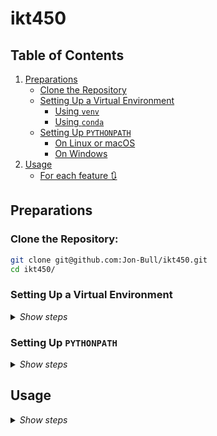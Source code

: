# ikt450

## Table of Contents

1. [Preparations](#preparations)
   - [Clone the Repository](#clone-the-repository)
   - [Setting Up a Virtual Environment](#setting-up-a-virtual-environment)
     - [Using `venv`](#using-venv-pythons-built-in-tool)
     - [Using `conda`](#using-conda-if-you-prefer-using-anacondaminiconda)
   - [Setting Up `PYTHONPATH`](#setting-up-pythonpath)
     - [On Linux or macOS](#on-linux-or-macos)
     - [On Windows](#on-windows)
2. [Usage](#usage)
   - [For each feature 🔃](#for-each-feature-🔃)


## Preparations
### Clone the Repository:
```bash
git clone git@github.com:Jon-Bull/ikt450.git
cd ikt450/
```

### Setting Up a Virtual Environment

<details>
<summary><i>Show steps</i></summary>
<br>


#### Using `venv` (Python's built-in tool):
<details>
<summary><i>Show steps</i></summary>
<br>

1. **Create a Virtual Environment**:
   ```bash
   python3 -m venv env
   ```
   This will create a directory named `env` that contains your virtual environment.

2. **Activate the Virtual Environment**:
   - On Linux or macOS:
     ```bash
     source env/bin/activate
     ```
   - On Windows:
     ```cmd
     .\env\Scripts\activate
     ```

3. **Install Required Packages**:
   ```bash
   pip install -r requirements.txt
   ```
</details>

#### Using `conda` (if you prefer using Anaconda/Miniconda):
<details>
<summary><i>Show steps</i></summary>
<br>

1. **Create a Conda Environment**:
   ```bash
   conda create --name ikt450 python=3.x
   ```
   Replace `3.x` with the desired Python version.

2. **Activate the Conda Environment**:
   ```bash
   conda activate ikt450
   ```

3. **Install Required Packages**:
   ```bash
   pip install -r requirements.txt
   ```

</details>
</details>

### Setting Up `PYTHONPATH`
<details>
<summary><i>Show steps</i></summary>
<br>

To ensure that Python can properly locate the modules within this project, you should add the project's root directory to your `PYTHONPATH` environment variable. This can be done by adding the following line to your shell configuration file (e.g., `.bashrc`, `.zshrc`, `.bash_profile`, etc.), depending on your operating system:

#### On Linux or macOS:
<details open>
<summary><i>Show steps</i></summary>
<br>

1. Open your terminal.
2. Edit your `.bashrc` or `.zshrc` file:
   ```bash
   nano ~/.bashrc
   ```
   or for zsh:
   ```bash
   nano ~/.zshrc
   ```
3. Add the following line at the end of the file:
   ```bash
   export PYTHONPATH="${PYTHONPATH}:/REPLACE/THIS/PATH/ikt450/"
   ```
4. Save and close the file.
5. Apply the changes by sourcing the file:
   ```bash
   source ~/.bashrc
   ```
   or for zsh:
   ```bash
   source ~/.zshrc
   ```

</details>

#### On Windows:
<details open>
<summary><i>Show steps</i></summary>
<br>

1. Open Command Prompt as an administrator.
2. Set the `PYTHONPATH` for your session:
   ```cmd
   set PYTHONPATH=%PYTHONPATH%;C:\REPLACE\THIS\PATH\ikt450\
   ```
3. To set it permanently, use the `setx` command:
   ```cmd
   setx PYTHONPATH "%PYTHONPATH%;C:\REPLACE\THIS\PATH\ikt450\"
   ```

</details>
</details>

## Usage 

<details>
<summary><i>Show steps</i></summary>
<br>

### For each feature 🔃 

|              Before              |              Coding...            |              After               |
:---------------------------------:|:---------------------------------:|:---------------------------------:
| ```git pull``` <br /> ```git checkout -b <feature>```  |     🌟 WRITE AWESOME CODE 🌟      | ```git add .``` <br /> ```git commit -m "<message>"``` <br /> ```git push -u origin <feature>```|

▶️ Open a pull request on [GitHub](https://github.com/Jon-Bull/ikt450/pulls) to merge your changes into the main branch.

▶️ Review the changes in the pull request and make any necessary comments or suggestions.

▶️ Once the changes are approved, merge the pull request into the main branch.

▶️ Switch back to the main branch and pull the latest changes:
	
	git checkout main
	git pull
	
</details>